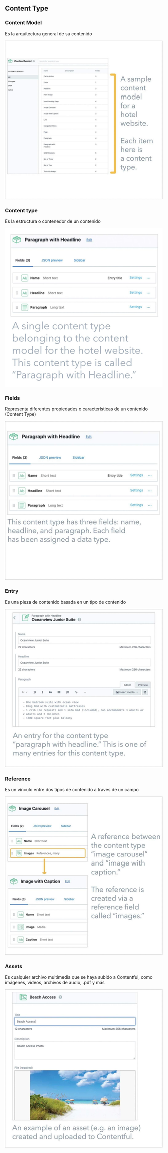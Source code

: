 ## Content Type

### Content Model
Es la arquitectura general de su contenido

![](./assets/Content%20Type/large.jpeg)

### Content type
Es la estructura o contenedor de un contenido

![](./assets/Content%20Type/large%20(1).jpeg)

### Fields 
Representa diferentes propiedades o características de un contenido (Content Type)

![](./assets/Content%20Type/large%20(2).jpeg)

### Entry
Es una pieza de contenido basada en un tipo de contenido

![](./assets/Content%20Type/large%20(3).jpeg)

### Reference
Es un vínculo entre dos tipos de contenido a través de un campo

![](./assets/Content%20Type/large%20(4).jpeg)

### Assets
Es cualquier archivo multimedia que se haya subido a Contentful, como imágenes, videos, archivos de audio, .pdf y más

![](./assets/Content%20Type/large%20(5).jpeg)